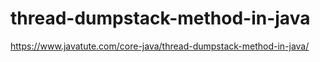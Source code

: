 # thread-dumpstack-method-in-java

https://www.javatute.com/core-java/thread-dumpstack-method-in-java/

